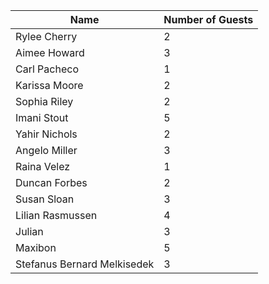 | Name                        | Number of Guests |
| --------------------------- | ---------------- |
| Rylee Cherry                | 2                |
| Aimee Howard                | 3                |
| Carl Pacheco                | 1                |
| Karissa Moore               | 2                |
| Sophia Riley                | 2                |
| Imani Stout                 | 5                |
| Yahir Nichols               | 2                |
| Angelo Miller               | 3                |
| Raina Velez                 | 1                |
| Duncan Forbes               | 2                |
| Susan Sloan                 | 3                |
| Lilian Rasmussen            | 4                |
| Julian                      | 3                |
| Maxibon                     | 5                |
| Stefanus Bernard Melkisedek | 3                |

